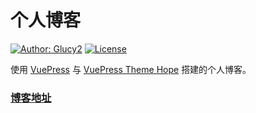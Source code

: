 # 个人博客

[![Author: Glucy2](https://img.shields.io/badge/Author-Glucy2-blue?style=for-the-badge)](//glucy2.com)
[![License](https://img.shields.io/badge/LICENSE-CC%20BY--SA%204.0-lightgrey?style=for-the-badge&logo=Creative%20Commons)](https://creativecommons.org/licenses/by-sa/4.0/)

使用 [VuePress](https://v2.vuepress.vuejs.org/zh/) 与 [VuePress Theme Hope](https://theme-hope.vuejs.press/zh/) 搭建的个人博客。

### [博客地址](https://glucy2.com)
